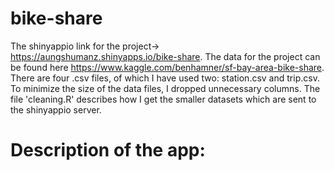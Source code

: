 # bike-share
The shinyappio link for the project-> https://aungshumanz.shinyapps.io/bike-share.
The data for the project can be found here https://www.kaggle.com/benhamner/sf-bay-area-bike-share.
There are four .csv files, of which I have used two: station.csv and trip.csv. To minimize the size of the data files, I  dropped unnecessary columns. The file 'cleaning.R' describes how I get the smaller datasets which are sent to the shinyappio server.

# Description of the app:
